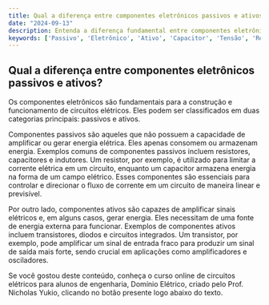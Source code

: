 ```yaml
---
title: Qual a diferença entre componentes eletrônicos passivos e ativos?
date: "2024-09-13"
description: Entenda a diferença fundamental entre componentes eletrônicos passivos e ativos no contexto de circuitos elétricos.
keywords: ['Passivo', 'Eletrônico', 'Ativo', 'Capacitor', 'Tensão', 'Resistente', 'linear']
---
```


## Qual a diferença entre componentes eletrônicos passivos e ativos?

Os componentes eletrônicos são fundamentais para a construção e funcionamento de circuitos elétricos. Eles podem ser classificados em duas categorias principais: passivos e ativos. 

Componentes passivos são aqueles que não possuem a capacidade de amplificar ou gerar energia elétrica. Eles apenas consomem ou armazenam energia. Exemplos comuns de componentes passivos incluem resistores, capacitores e indutores. Um resistor, por exemplo, é utilizado para limitar a corrente elétrica em um circuito, enquanto um capacitor armazena energia na forma de um campo elétrico. Esses componentes são essenciais para controlar e direcionar o fluxo de corrente em um circuito de maneira linear e previsível.

Por outro lado, componentes ativos são capazes de amplificar sinais elétricos e, em alguns casos, gerar energia. Eles necessitam de uma fonte de energia externa para funcionar. Exemplos de componentes ativos incluem transistores, diodos e circuitos integrados. Um transistor, por exemplo, pode amplificar um sinal de entrada fraco para produzir um sinal de saída mais forte, sendo crucial em aplicações como amplificadores e osciladores.

Se você gostou deste conteúdo, conheça o curso online de circuitos elétricos para alunos de engenharia, Domínio Elétrico, criado pelo Prof. Nicholas Yukio, clicando no botão presente logo abaixo do texto.